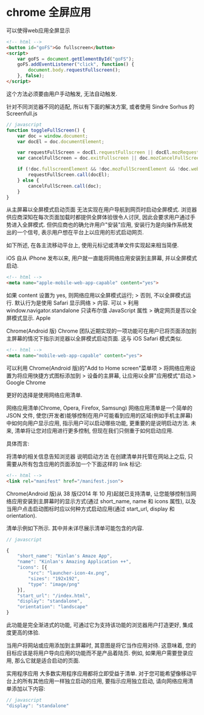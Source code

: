 <!--
Created: Fri Sep 20 2019 18:15:22 GMT+0800 (China Standard Time)
Modified: Tue Sep 24 2019 19:26:55 GMT+0800 (China Standard Time)
-->
# chrome 全屏应用

可以使得web应用全屏显示

``` html
<!-- html -->
<button id="goFS">Go fullscreen</button>
<script>
    var goFS = document.getElementById("goFS");
    goFS.addEventListener("click", function() {
        document.body.requestFullscreen();
    }, false);
</script>
```

这个方法必须要由用户手动触发, 无法自动触发.

针对不同浏览器不同的适配, 所以有下面的解决方案, 或者使用 Sindre Sorhus 的 Screenfull.js 

``` js
// javascript
function toggleFullScreen() {
    var doc = window.document;
    var docEl = doc.documentElement;

    var requestFullScreen = docEl.requestFullscreen || docEl.mozRequestFullScreen || docEl.webkitRequestFullScreen || docEl.msRequestFullscreen;
    var cancelFullScreen = doc.exitFullscreen || doc.mozCancelFullScreen || doc.webkitExitFullscreen || doc.msExitFullscreen;

    if (!doc.fullscreenElement && !doc.mozFullScreenElement && !doc.webkitFullscreenElement && !doc.msFullscreenElement) {
        requestFullScreen.call(docEl);
    } else {
        cancelFullScreen.call(doc);
    }
}
```

从主屏幕以全屏模式启动页面
无法实现在用户导航到网页时启动全屏模式. 浏览器供应商深知在每次页面加载时都提供全屏体验很令人讨厌, 因此会要求用户通过手势进入全屏模式. 但供应商也的确允许用户"安装"应用, 安装行为是向操作系统发出的一个信号, 表示用户想在平台上以应用的形式启动网页.

如下所述, 在各主流移动平台上, 使用元标记或清单文件实现起来相当简便.

iOS
自从 iPhone 发布以来, 用户就一直能将网络应用安装到主屏幕, 并以全屏模式启动.

``` html
<!-- html -->
<meta name="apple-mobile-web-app-capable" content="yes">
```

如果 content 设置为 yes, 则网络应用以全屏模式运行; > 否则, 不以全屏模式运行. 默认行为是使用 Safari 显示网络 > 内容. 可以 > 利用 window.navigator.standalone 只读布尔值 JavaScript 属性 > 确定网页是否以全屏模式显示. Apple

Chrome(Android 版)
Chrome 团队近期实现的一项功能可在用户已将页面添加到主屏幕的情况下指示浏览器以全屏模式启动页面. 这与 iOS Safari 模式类似.

``` html
<!-- html -->
<meta name="mobile-web-app-capable" content="yes">
```

可以利用 Chrome(Android 版)的"Add to Home screen"菜单项 > 将网络应用设置为将应用快捷方式图标添加到 > 设备的主屏幕, 让应用以全屏"应用模式"启动.> Google Chrome

更好的选择是使用网络应用清单.

网络应用清单(Chrome, Opera, Firefox, Samsung)
网络应用清单是一个简单的 JSON 文件, 使您(开发者)能够控制在用户可能看到应用的区域(例如手机主屏幕)中如何向用户显示应用, 指示用户可以启动哪些功能, 更重要的是说明启动方法. 未来, 清单将让您对应用进行更多控制, 但现在我们只侧重于如何启动应用.

具体而言:

将清单的相关信息告知浏览器
说明启动方法
在创建清单并托管在网站上之后, 只需要从所有包含应用的页面添加一个下面这样的 link 标记:

``` html
<!-- html -->
<link rel="manifest" href="/manifest.json">
```

Chrome(Android 版)从 38 版(2014 年 10 月)起就已支持清单, 让您能够控制当网络应用安装到主屏幕时的显示方式(通过 short_name, name 和 icons 属性), 以及当用户点击启动图标时应以何种方式启动应用(通过 start_url, display 和 orientation).

清单示例如下所示. 其中并未详尽展示清单可能包含的内容.

``` js
// javascript

{
    "short_name": "Kinlan's Amaze App",
    "name": "Kinlan's Amazing Application ++",
    "icons": [{
        "src": "launcher-icon-4x.png",
        "sizes": "192x192",
        "type": "image/png"
    }],
    "start_url": "/index.html",
    "display": "standalone",
    "orientation": "landscape"
}
```

此功能是完全渐进式的功能, 可通过它为支持该功能的浏览器用户打造更好, 集成度更高的体验.

当用户将网站或应用添加到主屏幕时, 其意图是将它当作应用对待. 这意味着, 您的目标应该是将用户导向应用的功能而不是产品着陆页. 例如, 如果用户需要登录应用, 那么它就是适合启动的页面.

实用程序应用
大多数实用程序应用都将立即受益于清单. 对于您可能希望像移动平台上的所有其他应用一样独立启动的应用, 要指示应用独立启动, 请向网络应用清单添加以下内容:

``` js
// javascript
"display": "standalone"
```


